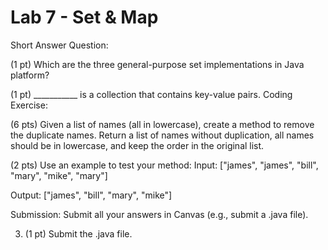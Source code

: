 # Lab 7 - Set & Map

Short Answer Question:

(1 pt) Which are the three general-purpose set implementations in Java platform?

(1 pt) ___________ is a collection that contains key-value pairs.
Coding Exercise:

(6 pts) Given a list of names (all in lowercase), create a method to remove the duplicate names. Return a list of names without duplication, all names should be in lowercase, and keep the order in the original list.

(2 pts) Use an example to test your method:
Input: ["james", "james", "bill", "mary", "mike", "mary"]

Output: ["james", "bill", "mary", "mike"]

Submission: Submit all your answers in Canvas (e.g., submit a .java file).

3. (1 pt) Submit the .java file.